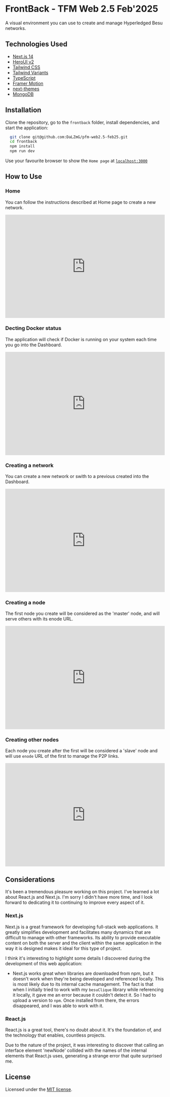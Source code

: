 # FrontBack - TFM Web 2.5 Feb'2025

A visual environment you can use to create and manage Hyperledged Besu networks.  

## Technologies Used

- [Next.js 14](https://nextjs.org/docs/getting-started)
- [HeroUI v2](https://heroui.com/)
- [Tailwind CSS](https://tailwindcss.com/)
- [Tailwind Variants](https://tailwind-variants.org)
- [TypeScript](https://www.typescriptlang.org/)
- [Framer Motion](https://www.framer.com/motion/)
- [next-themes](https://github.com/pacocoursey/next-themes)
- [MongoDB](https://www.mongodb.com/)

## Installation 

Clone the repository, go to the `frontback` folder, install dependencies, and start the application: 

```bash
  git clone git@github.com:DaLZmG/pfm-web2.5-feb25.git
  cd frontback
  npm install
  npm run dev
```

Use your favourite browser to show the `Home page` at [`localhost:3000`](http://localhost:3000)

## How to Use

### Home

You can follow the instructions described at Home page to create a new network. 

<div style="position: relative; padding-bottom: 64.5933014354067%; height: 0;"><iframe src="https://www.loom.com/embed/651d11d8cb3948ce950698752365fb4f?sid=1980fa33-cb66-4492-8782-43859a41bf71" frameborder="0" webkitallowfullscreen mozallowfullscreen allowfullscreen style="position: absolute; top: 0; left: 0; width: 100%; height: 100%;"></iframe></div>

### Decting Docker status

The application will check if Docker is running on your system each time you go into the Dashboard. 

<div style="position: relative; padding-bottom: 64.5933014354067%; height: 0;"><iframe src="https://www.loom.com/embed/513ce200a7ac4a06a94fd1597625bcad?sid=22d3fd36-9c12-4ca2-bec1-1551d9366736" frameborder="0" webkitallowfullscreen mozallowfullscreen allowfullscreen style="position: absolute; top: 0; left: 0; width: 100%; height: 100%;"></iframe></div>

### Creating a network 

You can create a new network or swith to a previous created into the Dashboard.

<div style="position: relative; padding-bottom: 64.5933014354067%; height: 0;"><iframe src="https://www.loom.com/embed/28c69a1a63194898b6aae0800f281342?sid=6e936aea-0562-4143-853d-761afb76c306" frameborder="0" webkitallowfullscreen mozallowfullscreen allowfullscreen style="position: absolute; top: 0; left: 0; width: 100%; height: 100%;"></iframe></div>

### Creating a node 

The first node you create will be considered as the 'master' node, and will serve others with its enode URL.

<div style="position: relative; padding-bottom: 64.5933014354067%; height: 0;"><iframe src="https://www.loom.com/embed/c7524c1bce8d4e679f7e33b431fe5d3a?sid=07ecd738-0326-4c42-97b4-4850cdb4910b" frameborder="0" webkitallowfullscreen mozallowfullscreen allowfullscreen style="position: absolute; top: 0; left: 0; width: 100%; height: 100%;"></iframe></div>

### Creating other nodes

Each node you create after the first will be considered a 'slave' node and will use `enode` URL of the first to manage the P2P links. 

<div style="position: relative; padding-bottom: 64.5933014354067%; height: 0;"><iframe src="https://www.loom.com/embed/b7b689e66554423c931fc997fd17a3f4?sid=6d04970b-6cd1-4aa1-9817-dd369f34c006" frameborder="0" webkitallowfullscreen mozallowfullscreen allowfullscreen style="position: absolute; top: 0; left: 0; width: 100%; height: 100%;"></iframe></div>

## Considerations

It's been a tremendous pleasure working on this project. I've learned a lot about React.js and Next.js. I'm sorry I didn't have more time, and I look forward to dedicating it to continuing to improve every aspect of it.

### Next.js

Next.js is a great framework for developing full-stack web applications. It greatly simplifies development and facilitates many dynamics that are difficult to manage with other frameworks.
Its ability to provide executable content on both the server and the client within the same application in the way it is designed makes it ideal for this type of project.

I think it's interesting to highlight some details I discovered during the development of this web application:

- Next.js works great when libraries are downloaded from npm, but it doesn't work when they're being developed and referenced locally. This is most likely due to its internal cache management. The fact is that when I initially tried to work with my `besuClique` library while referencing it locally, it gave me an error because it couldn't detect it. So I had to upload a version to `npm`. Once installed from there, the errors disappeared, and I was able to work with it.

### React.js 

React.js is a great tool, there's no doubt about it. It's the foundation of, and the technology that enables, countless projects.

Due to the nature of the project, it was interesting to discover that calling an interface element 'newNode' collided with the names of the internal elements that React.js uses, generating a strange error that quite surprised me.

## License

Licensed under the [MIT license](https://github.com/heroui-inc/next-app-template/blob/main/LICENSE).
